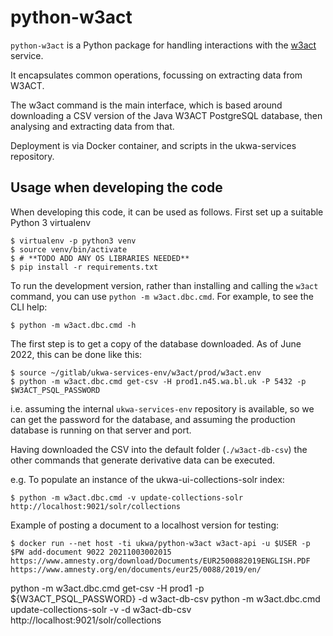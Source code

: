 python-w3act
==============

`python-w3act` is a Python package for handling interactions with the [w3act](https://github.com/ukwa/w3act/) service.

It encapsulates common operations, focussing on extracting data from W3ACT.

The w3act command is the main interface, which is based around downloading a CSV version of the Java W3ACT PostgreSQL database, then analysing and extracting data from that.

Deployment is via Docker container, and scripts in the ukwa-services repository.

## Usage when developing the code

When developing this code, it can be used as follows. First set up a suitable Python 3 virtualenv

    $ virtualenv -p python3 venv
    $ source venv/bin/activate
    $ # **TODO ADD ANY OS LIBRARIES NEEDED**
    $ pip install -r requirements.txt

To run the development version, rather than installing and calling the `w3act` command, you can use `python -m w3act.dbc.cmd`. For example, to see the CLI help:

    $ python -m w3act.dbc.cmd -h

The first step is to get a copy of the database downloaded. As of June 2022, this can be done like this:

    $ source ~/gitlab/ukwa-services-env/w3act/prod/w3act.env
    $ python -m w3act.dbc.cmd get-csv -H prod1.n45.wa.bl.uk -P 5432 -p $W3ACT_PSQL_PASSWORD

i.e. assuming the internal `ukwa-services-env` repository is available, so we can get the password for the database, and assuming the production database is running on that server and port.

Having downloaded the CSV into the default folder (`./w3act-db-csv`) the other commands that generate derivative data can be executed.

e.g. To populate an instance of the ukwa-ui-collections-solr index:

    $ python -m w3act.dbc.cmd -v update-collections-solr http://localhost:9021/solr/collections


Example of posting a document to a localhost version for testing:


    $ docker run --net host -ti ukwa/python-w3act w3act-api -u $USER -p $PW add-document 9022 20211003002015 https://www.amnesty.org/download/Documents/EUR2500882019ENGLISH.PDF https://www.amnesty.org/en/documents/eur25/0088/2019/en/


python -m w3act.dbc.cmd get-csv -H prod1 -p ${W3ACT_PSQL_PASSWORD} -d w3act-db-csv
python -m w3act.dbc.cmd update-collections-solr -v -d w3act-db-csv http://localhost:9021/solr/collections
